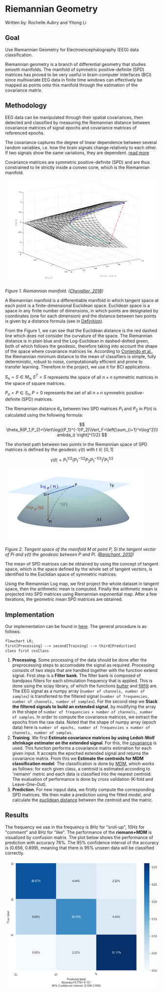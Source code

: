 # Riemannian Geometry

Written by: Rochelle Aubry and Yitong Li

## Goal

Use Riemannian Geometry for Electroencephalography (EEG) data classification.

Riemannian geometry is a branch of differential geometry that studies smooth manifolds. The manifold of symmetric positive-definite (SPD) matrices has proved to be very useful in brain-computer interfaces (BCI) since multivariate EEG data in finite time windows can effectively be mapped as points onto this manifold through the estimation of the covariance matrix.

## Methodology

EEG data can be manipulated through their spatial covariances, then detected and classified by measuring the Riemannian distance between covariance matrices of signal epochs and covariance matrices of referenced epochs.

The covariance captures the degree of linear dependence between several random variables, i.e. how the brain signals change relatively to each other. If two signals show the same variations, they are dependent. [read more](https://hal.uvsq.fr/hal-01710089)

Covariance matrices are symmetric positive-definite (SPD) and are thus constrained to lie strictly inside a convex cone, which is the Riemannian manifold.

![alt text for screen readers](./images/riemannian_manifold.png "Text to show on mouseover")

*Figure 1. Riemannian manifold. ([Chevallier, 2018](https://www.researchgate.net/publication/323358565_Riemannian_Classification_for_SSVEP-Based_BCI_Offline_versus_Online_Implementations))*

A Riemannian manifold is a differentiable manifold in which tangent space at each point is a finite-dimensional Euclidean space. Euclidean space is a space in any finite number of dimensions, in which points are designated by coordinates (one for each dimension) and the distance between two points is given by a distance formula (see in [Definition](https://www.britannica.com/science/Euclidean-space)).

From the Figure 1, we can see that the Euclidean distance is the red dashed line which does not consider the curvature of the space. The Riemannian distance is in plain blue and the Log-Euclidean in dashed-dotted green, both of which follows the geodesic, therefore taking into account the shape of the space where covariance matrices lie. According to [Conjendo et al.](https://hal.archives-ouvertes.fr/hal-02315131/document), the Riemannian minimum distance to the mean of classifiers is simple, fully deterministic, robust to noise, computationally efficient and prone to transfer learning. Therefore in the project, we use it for BCI applications.

$S_n={S\in M_n, S^T=S}$ represents the space of all $n×n$ symmetric matrices in the space of square matrices.

$P_n={P \in S_n, P>0}$ represents the set of all $n×n$ symmetric positive-definite (SPD) matrices.

The Riemannian distance $\theta_n$ between two SPD matrices $P_1$ and $P_2$ in $P(n)$ is calculated using the following formula:

$$
\theta_R(P_1,P_2)=\Vert\log({P_1}^{-1}P_2)\Vert_F=\left[\sum_{i=1}^n\log^2(\lambda_i)  \right]^{1/2}
$$

The shortest path between two points in the Riemannian space of SPD matrices is defined by the geodesic $\gamma(t)$ with $t\in [0,1]$

$$
\gamma(t)=P_1^{1/2}(P_1^{-1/2}P_2P_1^{-1/2})^tP_1^{1/2}
$$

![alt text](./images/geodesic.png "Text to show on mouseover")

*Figure 2. Tangent space of the manifold M at point P, Si the tangent vector of Pi and $\gamma(t)$ the geodesic between P and Pi. ([Barachant, 2010](https://hal.archives-ouvertes.fr/hal-00602700/document))*

The mean of SPD matrices can be obtained by using the concept of tangent space, which is the space defined by the whole set of tangent vectors, is identified to the Euclidian space of symmetric matrices.

Using the Riemannian Log map, we first project the whole dataset in tangent space, then the arithmetic mean is computed. Finally the arithmetic mean is projected into SPD matrices using Riemannian exponential map. After a few iterations, the geometric mean SPD matrices are obtained.

## Implementation

Our implementation can be found in [here](../../src/data_processing/riemann.py). The general procedure is as follows:

```mermaid
flowchart LR;
first[Processing] --> second[Training] --> third[Prediction]
class first cssClass
```

1. **Processing**.
   Some processing of the data should be done after the preprocessing steps to accomodate the signal as required.
   Processing consists of two steps that are handled together with the function extend signal.
   First step is a **Filter bank**. The filter bank is composed of bandpass filters for each stimulation frequency that is applied. This is done using the scipy library, of which the functions [butter](https://docs.scipy.org/doc/scipy/reference/generated/scipy.signal.butter.html) and [filtfilt](https://docs.scipy.org/doc/scipy/reference/generated/scipy.signal.filtfilt.html) are. The EEG signal as a numpy array (`number of channels, number of samples`) is transferred to the filtered signal (`number of frequencies, number of channels, number of samples`). For the second step we **Stack the filtered signals to build an extended signal**, by modifying the array in the shape of `number of frequencies x number of channels, number of samples`. In order to compute the covariance matrices, we extract the epochs from the raw data. Noted that the shape of numpy array (epoch data) here is `number of epochs, number of frequencies x number of channels, number of samples`.
2. **Training**.
   We first **Estimate covariance matrices by using Ledoit-Wolf shrinkage estimator on the extended signal**.
   For this, the [covariance](https://pyriemann.readthedocs.io/en/latest/generated/pyriemann.utils.covariance.covariances.html#pyriemann.utils.covariance.covariances) is used.
   This function performs a covariance matrix estimation for each given input. It accepts the epoched extended signal and returns the covariance matrix.
   From this we **Estimate the centroids for MDM classification model**.
   The classification is done by [MDM](https://pyriemann.readthedocs.io/en/latest/generated/pyriemann.classification.MDM.html#pyriemann.classification.MDM), which works as follows: for each given class, a centroid is estimated according to 'riemann' metric and each data is classified into the nearest centroid. The evaluation of performance is done by cross validation (K-fold and Leave-One-Out).
3. **Prediction**.
   For new inpput data, we firstly compute the corresponding SPD matrices. We then make a prediction using the fitted model, and calculate the [euclidean distance](https://pyriemann.readthedocs.io/en/latest/generated/pyriemann.utils.distance.distance.html#pyriemann.utils.distance.distance) between the centroid and the matric.

## Results

The frequency we use in the frequency is 8Hz for "sroll-up", 10Hz for "comment" and 8Hz for "like". The performance of the **riemann+MDM** is visualized by confusion matrix. The plot below shows the performance of prediction with accuracy 78%. The 95% confidence interval of the accuracy is (0.656, 0.899), meaning that there is 95% unseen data will be classified correctly.

![alt text](./images/riemann_cm.png "Text to show on mouseover")
